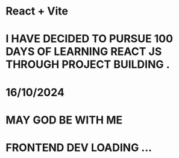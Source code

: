 # React + Vite

# I HAVE DECIDED TO PURSUE 100 DAYS OF LEARNING REACT JS THROUGH PROJECT BUILDING .
# 16/10/2024 
# MAY GOD BE WITH ME 
# FRONTEND DEV LOADING ...
